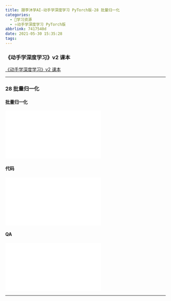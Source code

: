 ```yaml
---
title: 跟李沐学AI-动手学深度学习 PyTorch版-28 批量归一化
categories:
  - 🌙学习资源
  - ⭐动手学深度学习 PyTorch版
abbrlink: 7417540d
date: 2021-05-30 15:35:28
tags:
---
```


### 《动手学深度学习》v2 课本

[《动手学深度学习》v2 课本](http://zh.d2l.ai/)

***

### 28 批量归一化

#### 批量归一化

<iframe src="//player.bilibili.com/player.html?aid=973300661&bvid=BV1X44y1r77r&cid=346236353&page=1" scrolling="no" border="0" frameborder="no" framespacing="0" allowfullscreen="true"> </iframe>

<!--more-->

#### 代码

<iframe src="//player.bilibili.com/player.html?aid=973300661&bvid=BV1X44y1r77r&cid=346242830&page=2" scrolling="no" border="0" frameborder="no" framespacing="0" allowfullscreen="true"> </iframe>

#### QA

<iframe src="//player.bilibili.com/player.html?aid=973300661&bvid=BV1X44y1r77r&cid=346245495&page=3" scrolling="no" border="0" frameborder="no" framespacing="0" allowfullscreen="true"> </iframe>

***

